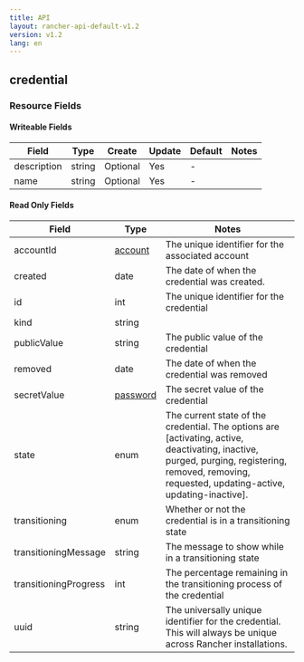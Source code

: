 ```yaml
---
title: API
layout: rancher-api-default-v1.2
version: v1.2
lang: en
---
```


## credential



### Resource Fields

#### Writeable Fields

Field | Type | Create | Update | Default | Notes
---|---|---|---|---|---
description | string | Optional | Yes | - | 
name | string | Optional | Yes | - | 


#### Read Only Fields

Field | Type   | Notes
---|---|---
accountId | [account]({{site.baseurl}}/rancher/{{page.version}}/{{page.lang}}/api/api-resources/account/)  | The unique identifier for the associated account
created | date  | The date of when the credential was created.
id | int  | The unique identifier for the credential
kind | string  | 
publicValue | string  | The public value of the credential
removed | date  | The date of when the credential was removed
secretValue | [password]({{site.baseurl}}/rancher/{{page.version}}/{{page.lang}}/api/api-resources/password/)  | The secret value of the credential
state | enum  | The current state of the credential. The options are [activating, active, deactivating, inactive, purged, purging, registering, removed, removing, requested, updating-active, updating-inactive].
transitioning | enum  | Whether or not the credential is in a transitioning state
transitioningMessage | string  | The message to show while in a transitioning state
transitioningProgress | int  | The percentage remaining in the transitioning process of the credential
uuid | string  | The universally unique identifier for the credential. This will always be unique across Rancher installations.


<br>
